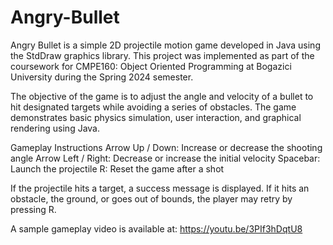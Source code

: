 # Angry-Bullet
Angry Bullet is a simple 2D projectile motion game developed in Java using the StdDraw graphics library. This project was implemented as part of the coursework for CMPE160: Object Oriented Programming at Bogazici University during the Spring 2024 semester.

The objective of the game is to adjust the angle and velocity of a bullet to hit designated targets while avoiding a series of obstacles. The game demonstrates basic physics simulation, user interaction, and graphical rendering using Java.

Gameplay Instructions
Arrow Up / Down: Increase or decrease the shooting angle
Arrow Left / Right: Decrease or increase the initial velocity
Spacebar: Launch the projectile
R: Reset the game after a shot

If the projectile hits a target, a success message is displayed. If it hits an obstacle, the ground, or goes out of bounds, the player may retry by pressing R.

A sample gameplay video is available at: https://youtu.be/3PIf3hDqtU8

